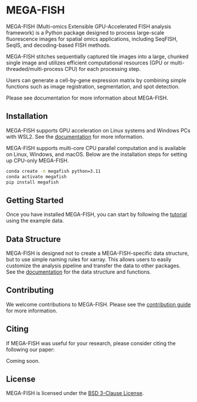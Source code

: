 # MEGA-FISH

MEGA-FISH (Multi-omics Extensible GPU-Accelerated FISH analysis framework) is a Python package designed to process large-scale fluorescence images for spatial omics applications, including SeqFISH, SeqIS, and decoding-based FISH methods.

MEGA-FISH stitches sequentially captured tile images into a large, chunked single image and utilizes efficient computational resources (GPU or multi-threaded/multi-process CPU) for each processing step.

Users can generate a cell-by-gene expression matrix by combining simple functions such as image registration, segmentation, and spot detection.

Please see documentation for more information about MEGA-FISH.

## Installation

MEGA-FISH supports GPU acceleration on Linux systems and Windows PCs with WSL2.
See the [documentation](https://megafish.readthedocs.io/en/latest/installation.html) for more information.

MEGA-FISH supports multi-core CPU parallel computation and is available on Linux, Windows, and macOS. Below are the installation steps for setting up CPU-only MEGA-FISH.

```bash
conda create -n megafish python=3.11
conda activate megafish
pip install megafish
```

## Getting Started

Once you have installed MEGA-FISH, you can start by following the [tutorial](https://megafish.readthedocs.io/en/latest/tutorial.html) using the example data. 

## Data Structure

MEGA-FISH is designed not to create a MEGA-FISH-specific data structure, but to use simple naming rules for xarray. This allows users to easily customize the analysis pipeline and transfer the data to other packages. See the [documentation](https://megafish.readthedocs.io/en/latest/) for the data structure and functions.

## Contributing

We welcome contributions to MEGA-FISH. Please see the [contribution guide](https://megafish.readthedocs.io/en/latest/contributing.html) for more information.

## Citing

If MEGA-FISH was useful for your research, please consider citing the following our paper:

Coming soon.

## License

MEGA-FISH is licensed under the [BSD 3-Clause License](https://github.com/yumaitou/slitflow/blob/main/LICENCE). 


